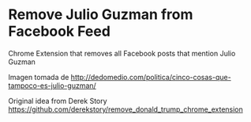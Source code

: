 # Remove Julio Guzman from Facebook Feed
Chrome Extension that removes all Facebook posts that mention Julio Guzman

Imagen tomada de http://dedomedio.com/politica/cinco-cosas-que-tampoco-es-julio-guzman/

Original idea from Derek Story https://github.com/derekstory/remove_donald_trump_chrome_extension
